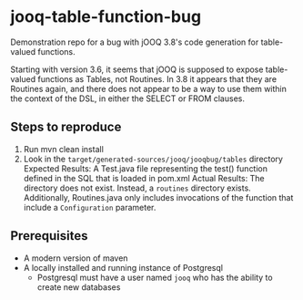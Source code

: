 # jooq-table-function-bug
Demonstration repo for a bug with jOOQ 3.8's code generation for table-valued
functions.

Starting with version 3.6, it seems that jOOQ is supposed to expose table-valued
functions as Tables, not Routines.  In 3.8 it appears that they are Routines
again, and there does not appear to be a way to use them within the context of
the DSL, in either the SELECT or FROM clauses.

## Steps to reproduce
1. Run mvn clean install
2. Look in the `target/generated-sources/jooq/jooqbug/tables` directory
Expected Results: A Test.java file representing the test() function defined in
the SQL that is loaded in pom.xml
Actual Results: The directory does not exist.  Instead, a `routines` directory
exists.  Additionally, Routines.java only includes invocations of the function
that include a `Configuration` parameter.

## Prerequisites
* A modern version of maven
* A locally installed and running instance of Postgresql
  * Postgresql must have a user named `jooq` who has the ability to create new
    databases
